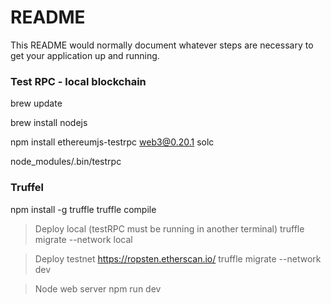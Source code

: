 # README #

This README would normally document whatever steps are necessary to get your application up and running.

### Test RPC - local blockchain ###

brew update

brew install nodejs

npm install ethereumjs-testrpc web3@0.20.1 solc

node_modules/.bin/testrpc

### Truffel ###

npm install -g truffle
truffle compile

> Deploy local (testRPC must be running in another terminal)
truffle migrate --network local

> Deploy testnet https://ropsten.etherscan.io/
truffle migrate --network dev

> Node web server
npm run dev




